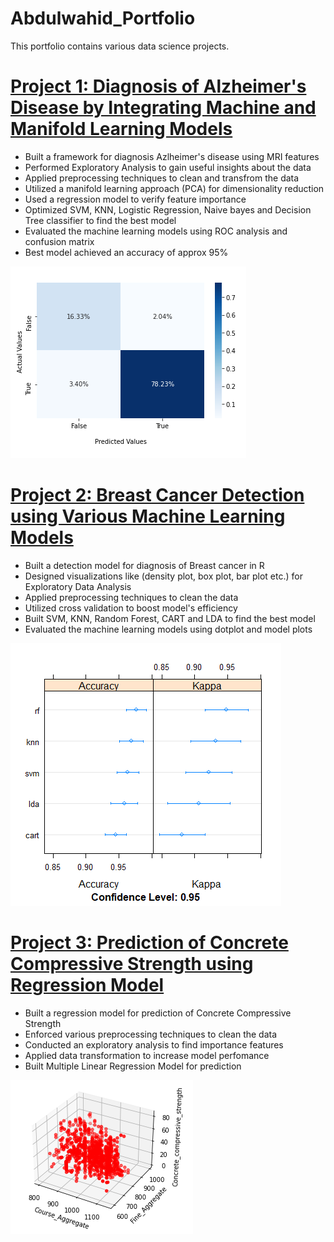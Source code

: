 # Abdulwahid_Portfolio
This portfolio contains various data science projects.
# [Project 1: Diagnosis of Alzheimer's Disease by Integrating Machine and Manifold Learning Models](https://github.com/Abdlwhd/Diagnosis_of_Alzheimer_Disease)
* Built a framework for diagnosis Azlheimer's disease using MRI features
* Performed Exploratory Analysis to gain useful insights about the data
* Applied preprocessing techniques to clean and transfrom the data
* Utilized a manifold learning approach (PCA) for dimensionality reduction
* Used a regression model to verify feature importance
* Optimized SVM, KNN, Logistic Regression, Naive bayes and Decision Tree classifier to find the best model
* Evaluated the machine learning models using ROC analysis and confusion matrix
* Best model achieved an accuracy of approx 95%

![CM](imgs/ConfusionP_SVM.PNG)

# [Project 2: Breast Cancer Detection using Various Machine Learning Models](https://github.com/Abdlwhd/Breast_Cancer_Detection)
* Built a detection model for diagnosis of Breast cancer in R
* Designed visualizations like (density plot, box plot, bar plot etc.) for Exploratory Data Analysis
* Applied preprocessing techniques to clean the data
* Utilized cross validation to boost model's efficiency
* Built SVM, KNN, Random Forest, CART and LDA to find the best model
* Evaluated the machine learning models using dotplot and model plots

![CompM](imgs/Compare.png)

# [Project 3: Prediction of Concrete Compressive Strength using Regression Model](https://github.com/Abdlwhd/Concrete_Strength_Prediction)
* Built a regression model for prediction of Concrete Compressive Strength
* Enforced various preprocessing techniques to clean the data
* Conducted an exploratory analysis to find importance features
* Applied data transformation to increase model perfomance
* Built Multiple Linear Regression Model for prediction

![Scatter](imgs/3D_scatter.PNG)

